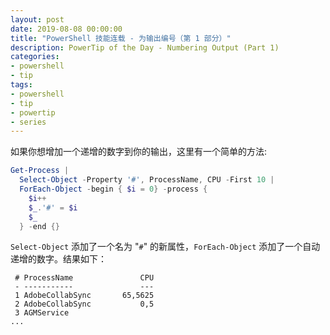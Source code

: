 ```yaml
---
layout: post
date: 2019-08-08 00:00:00
title: "PowerShell 技能连载 - 为输出编号（第 1 部分）"
description: PowerTip of the Day - Numbering Output (Part 1)
categories:
- powershell
- tip
tags:
- powershell
- tip
- powertip
- series
---
```

如果你想增加一个递增的数字到你的输出，这里有一个简单的方法:

```powershell
Get-Process |
  Select-Object -Property '#', ProcessName, CPU -First 10 |
  ForEach-Object -begin { $i = 0} -process {
    $i++
    $_.'#' = $i
    $_
  } -end {}
```

`Select-Object` 添加了一个名为 "`#`" 的新属性，`ForEach-Object` 添加了一个自动递增的数字。结果如下：

     # ProcessName               CPU
     - -----------               ---
     1 AdobeCollabSync       65,5625
     2 AdobeCollabSync           0,5
     3 AGMService
    ...

<!--本文国际来源：[Numbering Output (Part 1)](https://community.idera.com/database-tools/powershell/powertips/b/tips/posts/numbering-output-part-1)-->

